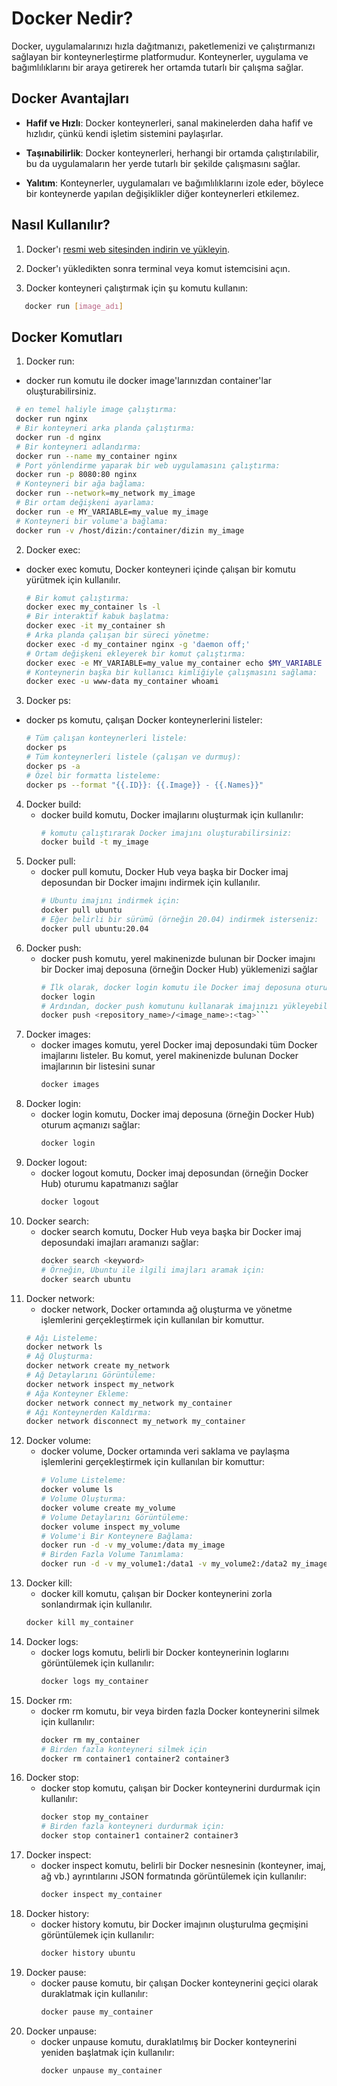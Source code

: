 # Docker Nedir?

Docker, uygulamalarınızı hızla dağıtmanızı, paketlemenizi ve çalıştırmanızı sağlayan bir konteynerleştirme platformudur. Konteynerler, uygulama ve bağımlılıklarını bir araya getirerek her ortamda tutarlı bir çalışma sağlar.

## Docker Avantajları

- **Hafif ve Hızlı**: Docker konteynerleri, sanal makinelerden daha hafif ve hızlıdır, çünkü kendi işletim sistemini paylaşırlar.
  
- **Taşınabilirlik**: Docker konteynerleri, herhangi bir ortamda çalıştırılabilir, bu da uygulamaların her yerde tutarlı bir şekilde çalışmasını sağlar.
  
- **Yalıtım**: Konteynerler, uygulamaları ve bağımlılıklarını izole eder, böylece bir konteynerde yapılan değişiklikler diğer konteynerleri etkilemez.

## Nasıl Kullanılır?

1. Docker'ı [resmi web sitesinden indirin ve yükleyin](https://www.docker.com/get-started).

2. Docker'ı yükledikten sonra terminal veya komut istemcisini açın.

3. Docker konteyneri çalıştırmak için şu komutu kullanın:

```bash
   docker run [image_adı]
```
## Docker Komutları

1. Docker run:
* docker run komutu ile docker image'larınızdan container'lar oluşturabilirsiniz.
  
 ```bash
  # en temel haliyle image çalıştırma:
  docker run nginx
  # Bir konteyneri arka planda çalıştırma:
  docker run -d nginx
  # Bir konteyneri adlandırma:
  docker run --name my_container nginx
  # Port yönlendirme yaparak bir web uygulamasını çalıştırma:
  docker run -p 8080:80 nginx
  # Konteyneri bir ağa bağlama:
  docker run --network=my_network my_image
  # Bir ortam değişkeni ayarlama:
  docker run -e MY_VARIABLE=my_value my_image
  # Konteyneri bir volume'a bağlama:
  docker run -v /host/dizin:/container/dizin my_image
  ```
2. Docker exec:
* docker exec komutu, Docker konteyneri içinde çalışan bir komutu yürütmek için kullanılır.
  ```bash
  # Bir komut çalıştırma:
  docker exec my_container ls -l
  # Bir interaktif kabuk başlatma:
  docker exec -it my_container sh
  # Arka planda çalışan bir süreci yönetme:
  docker exec -d my_container nginx -g 'daemon off;'
  # Ortam değişkeni ekleyerek bir komut çalıştırma:
  docker exec -e MY_VARIABLE=my_value my_container echo $MY_VARIABLE
  # Konteynerin başka bir kullanıcı kimliğiyle çalışmasını sağlama:
  docker exec -u www-data my_container whoami
  ```
3. Docker ps:
* docker ps komutu, çalışan Docker konteynerlerini listeler:
  ```bash
  # Tüm çalışan konteynerleri listele:
  docker ps
  # Tüm konteynerleri listele (çalışan ve durmuş):
  docker ps -a
  # Özel bir formatta listeleme:
  docker ps --format "{{.ID}}: {{.Image}} - {{.Names}}"
  ```
4. Docker build:
   * docker build komutu, Docker imajlarını oluşturmak için kullanılır:
     ```bash
     # komutu çalıştırarak Docker imajını oluşturabilirsiniz:
     docker build -t my_image
     ```
5. Docker pull:
   * docker pull komutu, Docker Hub veya başka bir Docker imaj deposundan bir Docker imajını indirmek için kullanılır.
     ```bash
     # Ubuntu imajını indirmek için:
     docker pull ubuntu
     # Eğer belirli bir sürümü (örneğin 20.04) indirmek isterseniz:
     docker pull ubuntu:20.04
     ```
6. Docker push:
   * docker push komutu, yerel makinenizde bulunan bir Docker imajını bir Docker imaj deposuna (örneğin Docker Hub) yüklemenizi sağlar
     ```bash
     # İlk olarak, docker login komutu ile Docker imaj deposuna oturum açmanız gerekir:
     docker login
     # Ardından, docker push komutunu kullanarak imajınızı yükleyebilirsiniz:
     docker push <repository_name>/<image_name>:<tag>```
7. Docker images:
   * docker images komutu, yerel Docker imaj deposundaki tüm Docker imajlarını listeler. Bu komut, yerel makinenizde bulunan Docker imajlarının bir listesini sunar
     ```bash
     docker images
     ```
8. Docker login:
   * docker login komutu, Docker imaj deposuna (örneğin Docker Hub) oturum açmanızı sağlar:
     ```bash
     docker login
     ```
9. Docker logout:
   * docker logout komutu, Docker imaj deposundan (örneğin Docker Hub) oturumu kapatmanızı sağlar
     ```bash
     docker logout
     ```
10. Docker search:
    * docker search komutu, Docker Hub veya başka bir Docker imaj deposundaki imajları aramanızı sağlar:
      ```bash
      docker search <keyword>
      # Örneğin, Ubuntu ile ilgili imajları aramak için:
      docker search ubuntu
      ```
11. Docker network:
    * docker network, Docker ortamında ağ oluşturma ve yönetme işlemlerini gerçekleştirmek için kullanılan bir komuttur.
    ```bash
    # Ağı Listeleme:
    docker network ls
    # Ağ Oluşturma:
    docker network create my_network
    # Ağ Detaylarını Görüntüleme:
    docker network inspect my_network
    # Ağa Konteyner Ekleme:
    docker network connect my_network my_container
    # Ağı Konteynerden Kaldırma:
    docker network disconnect my_network my_container
    ```
12. Docker volume:
    * docker volume, Docker ortamında veri saklama ve paylaşma işlemlerini gerçekleştirmek için kullanılan bir komuttur:
      ```bash
      # Volume Listeleme:
      docker volume ls
      # Volume Oluşturma:
      docker volume create my_volume
      # Volume Detaylarını Görüntüleme:
      docker volume inspect my_volume
      # Volume'i Bir Konteynere Bağlama:
      docker run -d -v my_volume:/data my_image
      # Birden Fazla Volume Tanımlama:
      docker run -d -v my_volume1:/data1 -v my_volume2:/data2 my_image
       ```
  13. Docker kill:
      * docker kill komutu, çalışan bir Docker konteynerini zorla sonlandırmak için kullanılır.
      ```bash
      docker kill my_container
      ```
  14. Docker logs:
      * docker logs komutu, belirli bir Docker konteynerinin loglarını görüntülemek için kullanılır:
        ```bash
        docker logs my_container
        ```
  15. Docker rm:
      * docker rm komutu, bir veya birden fazla Docker konteynerini silmek için kullanılır:
         ```bash
         docker rm my_container
         # Birden fazla konteyneri silmek için
         docker rm container1 container2 container3
         ```
  16. Docker stop:
      * docker stop komutu, çalışan bir Docker konteynerini durdurmak için kullanılır:
        ```bash
        docker stop my_container
        # Birden fazla konteyneri durdurmak için:
        docker stop container1 container2 container3
        ```
  17. Docker inspect:
      * docker inspect komutu, belirli bir Docker nesnesinin (konteyner, imaj, ağ vb.) ayrıntılarını JSON formatında görüntülemek için kullanılır:
        ```bash
        docker inspect my_container
        ```
  18. Docker history:
      * docker history komutu, bir Docker imajının oluşturulma geçmişini görüntülemek için kullanılır:
        ```bash
        docker history ubuntu
        ```
  19. Docker pause:
      * docker pause komutu, bir çalışan Docker konteynerini geçici olarak duraklatmak için kullanılır:
        ```bash
        docker pause my_container
        ```
  20. Docker unpause:
      * docker unpause komutu, duraklatılmış bir Docker konteynerini yeniden başlatmak için kullanılır:
        ```bash
        docker unpause my_container
        ```
        
        

    
